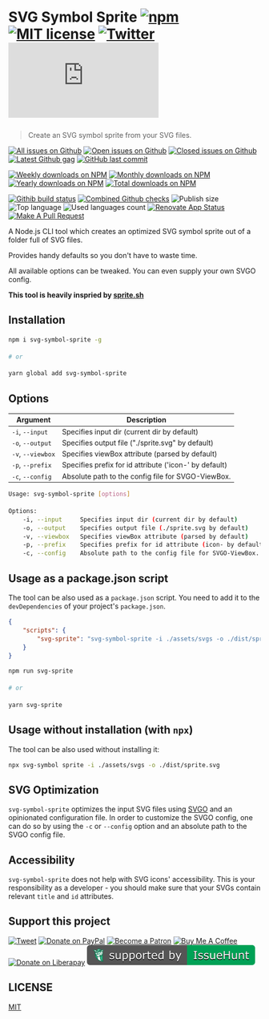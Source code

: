 # SVG Symbol Sprite [![npm][npm-version-img]][npm-version-url] [![MIT license][license-img]][license-url] [![Twitter][twitter-img]][twitter-url] [![Analytics][analytics-img]][analytics-url]

> Create an SVG symbol sprite from your SVG files.

[![All issues on Github][github-issues-img]][github-issues-url]
[![Open issues on Github][github-open-issues-img]][github-open-issues-url]
[![Closed issues on Github][github-closed-issues-img]][github-closed-issues-url]
[![Latest Github gag][github-tag-img]][github-tag-url]
[![GitHub last commit][last-commit-img]][last-commit-url]

[![Weekly downloads on NPM][npm-downloads-weekly-img]][npm-url]
[![Monthly downloads on NPM][npm-downloads-monthly-img]][npm-url]
[![Yearly downloads on NPM][npm-downloads-yearly-img]][npm-url]
[![Total downloads on NPM][npm-downloads-total-img]][npm-url]

[![Githib build status][github-status-img]][github-status-url]
[![Combined Github checks][github-checks-img]][github-checks-url]
![Publish size][publish-size-img]
![Top language][github-top-language-img]
![Used languages count][github-languages-img]
[![Renovate App Status][renovateapp-img]][renovateapp-url]
[![Make A Pull Request][prs-welcome-img]][prs-welcome-url]

A Node.js CLI tool which creates an optimized SVG symbol sprite out of a folder full of SVG files.

Provides handy defaults so you don't have to waste time.

All available options can be tweaked. You can even supply your own SVGO config.

**This tool is heavily inspried by [sprite.sh](https://github.com/edenspiekermann/sprite.sh)**

## Installation

```sh
npm i svg-symbol-sprite -g

# or

yarn global add svg-symbol-sprite
```

## Options

| Argument          | Description                                            |
| ----------------- | ------------------------------------------------------ |
| `-i`, `--input`   | Specifies input dir (current dir by default)           |
| `-o`, `--output`  | Specifies output file ("./sprite.svg" by default)      |
| `-v`, `--viewbox` | Specifies viewBox attribute (parsed by default)        |
| `-p`, `--prefix`  | Specifies prefix for id attribute ('icon-' by default) |
| `-c`, `--config`  | Absolute path to the config file for SVGO-ViewBox.     |

```sh
Usage: svg-symbol-sprite [options]

Options:
    -i, --input     Specifies input dir (current dir by default)
    -o, --output    Specifies output file (./sprite.svg by default)
    -v, --viewbox   Specifies viewBox attribute (parsed by default)
    -p, --prefix    Specifies prefix for id attribute (icon- by default)
    -c, --config    Absolute path to the config file for SVGO-ViewBox.
```

## Usage as a package.json script

The tool can be also used as a `package.json` script. You need to add it to the `devDependencies` of your project's `package.json`.

```json
{
	"scripts": {
		"svg-sprite": "svg-symbol-sprite -i ./assets/svgs -o ./dist/sprite.svg"
	}
}
```

```sh
npm run svg-sprite

# or

yarn svg-sprite
```

## Usage without installation (with `npx`)

The tool can be also used without installing it:

```sh
npx svg-symbol sprite -i ./assets/svgs -o ./dist/sprite.svg
```

## SVG Optimization

`svg-symbol-sprite` optimizes the input SVG files using [SVGO](https://github.com/svg/svgo) and an opinionated configuration file. In order to customize the SVGO config, one can do so by using the `-c` or `--config` option and an absolute path to the SVGO config file.

## Accessibility

`svg-symbol-sprite` does not help with SVG icons' accessibility. This is your responsibility as a developer - you should make sure that your SVGs contain relevant `title` and `id` attributes.

## Support this project

[![Tweet][tweet-img]][tweet-url]
[![Donate on PayPal][paypal-img]][paypal-url]
[![Become a Patron][patreon-img]][patreon-url]
[![Buy Me A Coffee][ko-fi-img]][ko-fi-url]
[![Donate on Liberapay][liberapay-img]][liberapay-url]
[![Donate on Issuehunt][issuehunt-img]][issuehunt-url]

## LICENSE

[MIT][license-url]

[npm-version-img]: https://badgen.net/npm/v/svg-symbol-sprite?icon=npm
[npm-version-url]: https://www.npmjs.com/package/svg-symbol-sprite
[license-img]: https://badgen.net/npm/license/svg-symbol-sprite
[license-url]: https://github.com/scriptex/svg-symbol-sprite/blob/master/LICENSE
[twitter-url]: https://twitter.com/scriptexbg
[twitter-img]: https://badgen.net/twitter/follow/scriptexbg?icon=twitter&color=1da1f2&cache=300
[github-tag-img]: https://badgen.net/github/tag/scriptex/svg-symbol-sprite?icon=github
[github-tag-url]: https://github.com/scriptex/svg-symbol-sprite/releases/latest
[github-checks-img]: https://badgen.net/github/checks/scriptex/svg-symbol-sprite?icon=github
[github-checks-url]: https://github.com/scriptex/svg-symbol-sprite
[github-issues-img]: https://badgen.net/github/issues/scriptex/svg-symbol-sprite?icon=github
[github-issues-url]: https://github.com/scriptex/svg-symbol-sprite/issues
[github-open-issues-img]: https://badgen.net/github/open-issues/scriptex/svg-symbol-sprite?icon=github
[github-open-issues-url]: https://github.com/scriptex/svg-symbol-sprite/issues?q=is%3Aopen+is%3Aissue
[github-closed-issues-img]: https://badgen.net/github/closed-issues/scriptex/svg-symbol-sprite?icon=github
[github-closed-issues-url]: https://github.com/scriptex/svg-symbol-sprite/issues?q=is%3Aissue+is%3Aclosed
[last-commit-img]: https://badgen.net/github/last-commit/scriptex/svg-symbol-sprite?icon=github
[last-commit-url]: https://github.com/scriptex/svg-symbol-sprite/commits/master
[analytics-img]: https://ga-beacon.appspot.com/UA-83446952-1/github.com/scriptex/svg-symbol-sprite/README.md
[analytics-url]: https://github.com/scriptex/svg-symbol-sprite/
[npm-downloads-weekly-img]: https://badgen.net/npm/dw/svg-symbol-sprite?icon=npm
[npm-downloads-monthly-img]: https://badgen.net/npm/dm/svg-symbol-sprite?icon=npm
[npm-downloads-yearly-img]: https://badgen.net/npm/dy/svg-symbol-sprite?icon=npm
[npm-downloads-total-img]: https://badgen.net/npm/dt/svg-symbol-sprite?icon=npm
[npm-url]: https://www.npmjs.com/package/svg-symbol-sprite
[tweet-img]: https://img.shields.io/badge/Tweet-Share_this_repository-blue.svg?style=flat-square&logo=twitter&color=38A1F3
[tweet-url]: https://twitter.com/intent/tweet?text=Checkout%20this%20awesome%20software%20project%3A&url=https%3A%2F%2Fgithub.com%2Fscriptex%2Fsvg-symbol-sprite&via=scriptexbg&hashtags=software%2Cgithub%2Ccode%2Cawesome
[paypal-img]: https://img.shields.io/badge/Donate-Support_me_on_PayPal-blue.svg?style=flat-square&logo=paypal&color=222d65
[paypal-url]: https://www.paypal.me/scriptex
[patreon-img]: https://img.shields.io/badge/Become_Patron-Support_me_on_Patreon-blue.svg?style=flat-square&logo=patreon&color=e64413
[patreon-url]: https://www.patreon.com/atanas
[ko-fi-img]: https://img.shields.io/badge/Donate-Buy%20me%20a%20coffee-yellow.svg?logo=ko-fi
[ko-fi-url]: https://ko-fi.com/scriptex
[liberapay-img]: https://img.shields.io/liberapay/receives/scriptex.svg?logo=liberapay
[liberapay-url]: https://liberapay.com/scriptex
[issuehunt-img]: https://raw.githubusercontent.com/BoostIO/issuehunt-materials/master/v1/issuehunt-shield-v1.svg
[issuehunt-url]: https://issuehunt.io/r/scriptex/svg-symbol-sprite
[publish-size-img]: https://badgen.net/packagephobia/publish/svg-symbol-sprite
[renovateapp-img]: https://badgen.net/badge/renovate/enabled/green?cache=300
[renovateapp-url]: https://renovatebot.com
[prs-welcome-img]: https://badgen.net/badge/PRs/welcome/green?cache=300
[prs-welcome-url]: https://github.com/scriptex/svg-symbol-sprite/pulls
[github-status-img]: https://badgen.net/github/status/scriptex/svg-symbol-sprite?icon=github
[github-status-url]: https://github.com/scriptex/svg-symbol-sprite/actions/workflows/build.yml
[github-languages-img]: https://img.shields.io/github/languages/count/scriptex/svg-symbol-sprite
[github-top-language-img]: https://img.shields.io/github/languages/top/scriptex/svg-symbol-sprite
